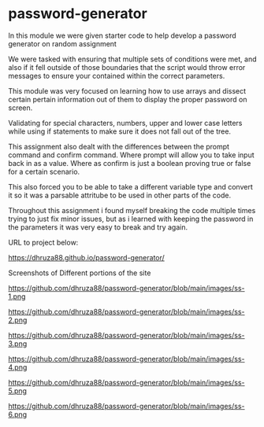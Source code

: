 # password-generator

In this module we were given starter code to help develop a password generator on random assignment

We were tasked with ensuring that multiple sets of conditions were met, and also if it fell outside of those boundaries that the script would throw error messages to ensure your contained within the correct parameters.

This module was very focused on learning how to use arrays and dissect certain pertain information out of them to display the proper password on screen.

Validating for special characters, numbers, upper and lower case letters while using if statements to make sure it does not fall out of the tree.

This assignment also dealt with the differences between the prompt command and confirm command. Where prompt will allow you to take input back in as a value. Where as confirm is just a boolean proving true or false for a certain scenario.

This also forced you to be able to take a different variable type and convert it so it was a parsable attritube to be used in other parts of the code.


Throughout this assignment i found myself breaking the code multiple times trying to just fix minor issues, but as i learned with keeping the password in the parameters it was very easy to break and try again.

URL to project below:

https://dhruza88.github.io/password-generator/

Screenshots of Different portions of the site

https://github.com/dhruza88/password-generator/blob/main/images/ss-1.png

https://github.com/dhruza88/password-generator/blob/main/images/ss-2.png

https://github.com/dhruza88/password-generator/blob/main/images/ss-3.png

https://github.com/dhruza88/password-generator/blob/main/images/ss-4.png

https://github.com/dhruza88/password-generator/blob/main/images/ss-5.png

https://github.com/dhruza88/password-generator/blob/main/images/ss-6.png
